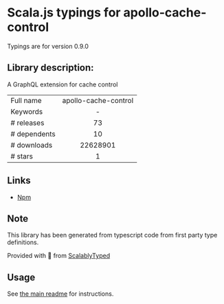 
# Scala.js typings for apollo-cache-control

Typings are for version 0.9.0

## Library description:
A GraphQL extension for cache control

|                    |                 |
| ------------------ | :-------------: |
| Full name          | apollo-cache-control |
| Keywords           | - |
| # releases         | 73 |
| # dependents       | 10 |
| # downloads        | 22628901 |
| # stars            | 1 |

## Links
- [Npm](https://www.npmjs.com/package/apollo-cache-control)
    


## Note
This library has been generated from typescript code from first party type definitions.

Provided with :purple_heart: from [ScalablyTyped](https://github.com/oyvindberg/ScalablyTyped)

## Usage
See [the main readme](../../readme.md) for instructions.


